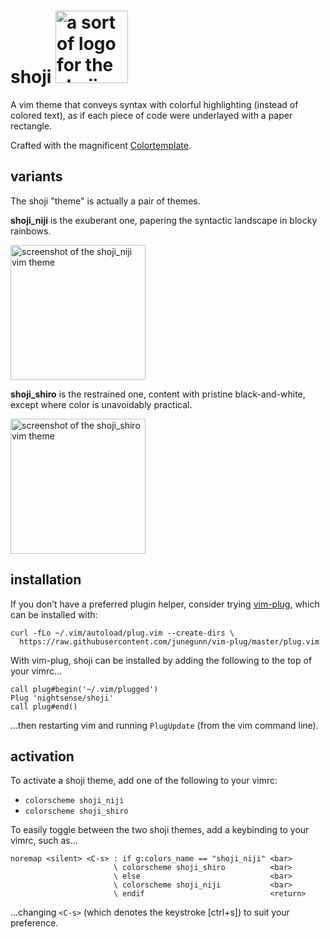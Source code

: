 # shoji <img alt="a sort of logo for the shoji vim theme" src="https://github.com/nightsense/shoji/raw/master/images/shoji.png" height="116" />

A vim theme that conveys syntax with colorful highlighting (instead of colored text), as if each piece of code were underlayed with a paper rectangle.

Crafted with the magnificent [Colortemplate](https://github.com/lifepillar/vim-colortemplate).

## variants

The shoji "theme" is actually a pair of themes.

**shoji_niji** is the exuberant one, papering the syntactic landscape in blocky rainbows.

<img alt="screenshot of the shoji_niji vim theme" src="https://github.com/nightsense/shoji/raw/master/images/shoji_niji.png" height="216" />

**shoji_shiro** is the restrained one, content with pristine black-and-white, except where color is unavoidably practical.

<img alt="screenshot of the shoji_shiro vim theme" src="https://github.com/nightsense/shoji/raw/master/images/shoji_shiro.png" height="216" />

## installation

If you don’t have a preferred plugin helper, consider trying [vim-plug](https://github.com/junegunn/vim-plug), which can be installed with:

```
curl -fLo ~/.vim/autoload/plug.vim --create-dirs \
  https://raw.githubusercontent.com/junegunn/vim-plug/master/plug.vim
```

With vim-plug, shoji can be installed by adding the following to the top of your vimrc...

```
call plug#begin('~/.vim/plugged')
Plug 'nightsense/shoji'
call plug#end()
```

...then restarting vim and running `PlugUpdate` (from the vim command line).

## activation

To activate a shoji theme, add one of the following to your vimrc:

- `colorscheme shoji_niji`
- `colorscheme shoji_shiro`

To easily toggle between the two shoji themes, add a keybinding to your vimrc, such as...

```
noremap <silent> <C-s> : if g:colors_name == "shoji_niji" <bar>
                       \ colorscheme shoji_shiro          <bar>
                       \ else                             <bar>
                       \ colorscheme shoji_niji           <bar>
                       \ endif                            <return>
```

...changing `<C-s>` (which denotes the keystroke [ctrl+s]) to suit your preference.
